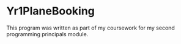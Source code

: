 # Yr1PlaneBooking

This program was written as part of my coursework for my second programming principals module.

